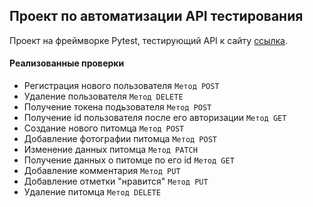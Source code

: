 ## Проект по автоматизации API тестирования

Проект на фреймворке Pytest, тестирующий API к сайту [ссылка](http://34.141.58.52:8080/#/).
#### Реализованные проверки
+ Регистрация нового пользователя ```Метод POST```
+ Удаление пользователя ```Метод DELETE```
+ Получение токена подьзователя ```Метод POST```
+ Получение id пользователя после его авторизации ```Метод GET```
+ Создание нового питомца ```Метод POST```
+ Добавление фотографии питомца ```Метод POST```
+ Изменение данных питомца ```Метод PATCH```
+ Получение данных о питомце по его id ```Метод GET```
+ Добавление комментария ```Метод PUT```
+ Добавление отметки "нравится" ```Метод PUT```
+ Удаление питомца ```Метод DELETE```